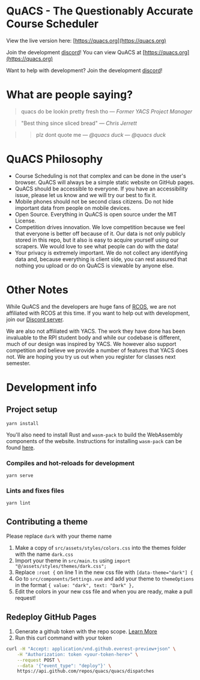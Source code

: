 # QuACS - The Questionably Accurate Course Scheduler

View the live version here: [https://quacs.org](https://quacs.org)

Join the development [discord](https://discord.gg/EyGZTAP)!
You can view QuACS at [https://quacs.org](https://quacs.org)

Want to help with development? Join the development [discord](https://discord.gg/EyGZTAP)!

# What are people saying?

> quacs do be lookin pretty fresh tho
> — *Former YACS Project Manager*

> "Best thing since sliced bread"
> — *Chris Jerrett*

> > plz dont quote me
> > — *@quacs duck*
> — *@quacs duck*

# QuACS Philosophy

- Course Scheduling is not that complex and can be done in the user's browser.  QuACS will always be a simple static website on GitHub pages.
- QuACS should be accessible to everyone. If you have an accessibility issue, please let us know and we will try our best to fix it.
- Mobile phones should not be second class citizens. Do not hide important data from people on mobile devices.
- Open Source. Everything in QuACS is open source under the MIT License.
- Competition drives innovation. We love competition because we feel that everyone is better off because of it. Our data is not only publicly stored in this repo, but it also is easy to acquire yourself using our scrapers. We would love to see what people can do with the data!
- Your privacy is extremely important. We do not collect any identifying data and, because everything is client side, you can rest assured that nothing you upload or do on QuACS is viewable by anyone else.

# Other Notes

While QuACS and the developers are huge fans of [RCOS](https://rcos.io/), we are not affiliated with RCOS at this time. If you want to help out with development, join our [Discord server](https://discord.gg/EyGZTAP).

We are also not affiliated with YACS. The work they have done has been invaluable to the RPI student body and while our codebase is different, much of our design was inspired by YACS. We however also support competition and believe we provide a number of features that YACS does not. We are hoping you try us out when you register for classes next semester.

# Development info

## Project setup
```
yarn install
```

You'll also need to install Rust and `wasm-pack` to build the WebAssembly components of the website.  Instructions for installing `wasm-pack` can be found [here](https://rustwasm.github.io/wasm-pack/installer/).

### Compiles and hot-reloads for development
```
yarn serve
```

### Lints and fixes files
```
yarn lint
```

## Contributing a theme
Please replace `dark` with your theme name
1. Make a copy of `src/assets/styles/colors.css` into the themes folder with the name `dark.css`
2. Import your theme in `src/main.ts` using `import "@/assets/styles/themes/dark.css";`
2. Replace `:root {` on line 1 in the new css file with `[data-theme="dark"] {`
3. Go to `src/components/Settings.vue` and add your theme to `themeOptions` in the format `{ value: "dark", text: "Dark" },`
4. Edit the colors in your new css file and when you are ready, make a pull request!

## Redeploy GitHub Pages
1. Generate a github token with the repo scope. [Learn More](https://docs.github.com/en/github/authenticating-to-github/creating-a-personal-access-token)
2. Run this curl command with your token
```bash
curl -H "Accept: application/vnd.github.everest-preview+json" \
    -H "Authorization: token <your-token-here>" \
    --request POST \
    --data '{"event_type": "deploy"}' \
    https://api.github.com/repos/quacs/quacs/dispatches
```
